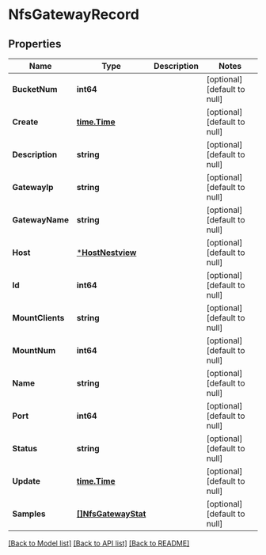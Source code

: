 # NfsGatewayRecord

## Properties
Name | Type | Description | Notes
------------ | ------------- | ------------- | -------------
**BucketNum** | **int64** |  | [optional] [default to null]
**Create** | [**time.Time**](time.Time.md) |  | [optional] [default to null]
**Description** | **string** |  | [optional] [default to null]
**GatewayIp** | **string** |  | [optional] [default to null]
**GatewayName** | **string** |  | [optional] [default to null]
**Host** | [***HostNestview**](Host_Nestview.md) |  | [optional] [default to null]
**Id** | **int64** |  | [optional] [default to null]
**MountClients** | **string** |  | [optional] [default to null]
**MountNum** | **int64** |  | [optional] [default to null]
**Name** | **string** |  | [optional] [default to null]
**Port** | **int64** |  | [optional] [default to null]
**Status** | **string** |  | [optional] [default to null]
**Update** | [**time.Time**](time.Time.md) |  | [optional] [default to null]
**Samples** | [**[]NfsGatewayStat**](NFSGatewayStat.md) |  | [optional] [default to null]

[[Back to Model list]](../README.md#documentation-for-models) [[Back to API list]](../README.md#documentation-for-api-endpoints) [[Back to README]](../README.md)


